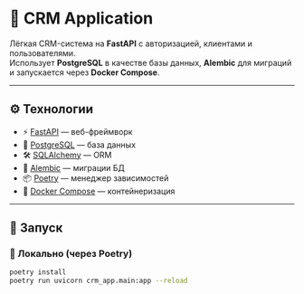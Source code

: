 # 📌 CRM Application

Лёгкая CRM-система на **FastAPI** с авторизацией, клиентами и пользователями.  
Использует **PostgreSQL** в качестве базы данных, **Alembic** для миграций и запускается через **Docker Compose**.

---

## ⚙️ Технологии

- ⚡ [FastAPI](https://fastapi.tiangolo.com/) — веб-фреймворк  
- 🐘 [PostgreSQL](https://www.postgresql.org/) — база данных  
- 🛠 [SQLAlchemy](https://www.sqlalchemy.org/) — ORM  
- 🔄 [Alembic](https://alembic.sqlalchemy.org/) — миграции БД  
- 📦 [Poetry](https://python-poetry.org/) — менеджер зависимостей  
- 🐳 [Docker Compose](https://docs.docker.com/compose/) — контейнеризация  

---

## 🚀 Запуск
### 🔹 Локально (через Poetry)
```bash
poetry install
poetry run uvicorn crm_app.main:app --reload
